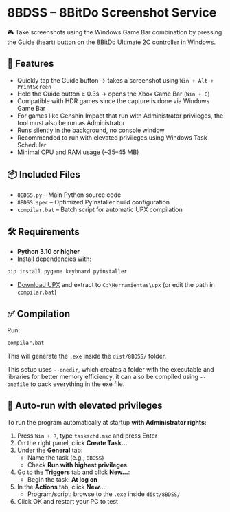 # 8BDSS – 8BitDo Screenshot Service

🎮 Take screenshots using the Windows Game Bar combination by pressing the Guide (heart) button on the 8BitDo Ultimate 2C controller in Windows.

## 🚀 Features

- Quickly tap the Guide button → takes a screenshot using `Win + Alt + PrintScreen`
- Hold the Guide button ≥ 0.3s → opens the Xbox Game Bar (`Win + G`)
- Compatible with HDR games since the capture is done via Windows Game Bar
- For games like Genshin Impact that run with Administrator privileges, the tool must also be run as Administrator
- Runs silently in the background, no console window
- Recommended to run with elevated privileges using Windows Task Scheduler
- Minimal CPU and RAM usage (~35–45 MB)

## 📦 Included Files

- `8BDSS.py` – Main Python source code
- `8BDSS.spec` – Optimized PyInstaller build configuration
- `compilar.bat` – Batch script for automatic UPX compilation

## 🛠 Requirements

- **Python 3.10 or higher**
- Install dependencies with:

```bash
pip install pygame keyboard pyinstaller
```

- [Download UPX](https://upx.github.io/) and extract to `C:\Herramientas\upx` (or edit the path in `compilar.bat`)

## ✅ Compilation

Run:

```bash
compilar.bat
```

This will generate the `.exe` inside the `dist/8BDSS/` folder.

This setup uses `--onedir`, which creates a folder with the executable and libraries for better memory efficiency, it can also be compiled using `--onefile` to pack everything in the exe file.

## 🔄 Auto-run with elevated privileges

To run the program automatically at startup **with Administrator rights**:

1. Press `Win + R`, type `taskschd.msc` and press Enter
2. On the right panel, click **Create Task...**
3. Under the **General** tab:
   - Name the task (e.g., `8BDSS`)
   - Check **Run with highest privileges**
4. Go to the **Triggers** tab and click **New...**:
   - Begin the task: **At log on**
5. In the **Actions** tab, click **New...**:
   - Program/script: browse to the `.exe` inside `dist/8BDSS/`
6. Click OK and restart your PC to test
